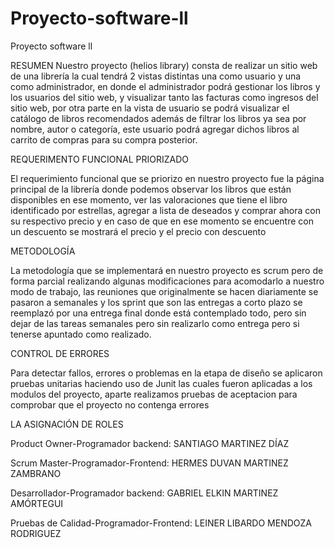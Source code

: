 # Proyecto-software-ll
Proyecto software ll


RESUMEN
Nuestro proyecto (helios library) consta de realizar un sitio web de una librería la cual tendrá 2 vistas distintas una como usuario y una como administrador, en donde el administrador podrá gestionar los libros y los usuarios del sitio web, y visualizar tanto las facturas como ingresos del sitio web, por otra parte en la vista de usuario se podrá visualizar el catálogo de libros recomendados además de filtrar los libros ya sea por nombre, autor o categoría, este usuario podrá agregar dichos libros al carrito de compras para su compra posterior.

REQUERIMENTO FUNCIONAL PRIORIZADO

El requerimiento funcional que se priorizo en nuestro proyecto fue la página principal de la librería donde podemos observar los libros que están disponibles en ese momento, ver las valoraciones que tiene el libro identificado por estrellas, agregar a lista de deseados y comprar ahora con su respectivo precio y en caso de que en ese momento se encuentre con un descuento se mostrará el precio y el precio con descuento

METODOLOGÍA


La metodología que se implementará en nuestro proyecto es scrum pero de forma parcial realizando algunas modificaciones para acomodarlo a nuestro modo de trabajo, las reuniones que originalmente se hacen diariamente se pasaron a semanales y los sprint que son las entregas a corto plazo se reemplazó por una entrega final donde está contemplado todo, pero sin dejar de las tareas semanales pero sin realizarlo como entrega pero si tenerse apuntado como realizado.

CONTROL DE ERRORES

Para detectar fallos, errores o problemas en la etapa de diseño se aplicaron pruebas unitarias haciendo uso de Junit las cuales fueron aplicadas a los modulos del proyecto, aparte realizamos pruebas de aceptacion para comprobar que el proyecto no contenga errores

LA ASIGNACIÓN DE ROLES

Product Owner-Programador backend: SANTIAGO MARTINEZ DÍAZ 

Scrum Master-Programador-Frontend: HERMES DUVAN MARTINEZ ZAMBRANO

Desarrollador-Programador backend: GABRIEL ELKIN MARTINEZ AMÓRTEGUI

Pruebas de Calidad-Programador-Frontend: LEINER LIBARDO MENDOZA RODRIGUEZ
